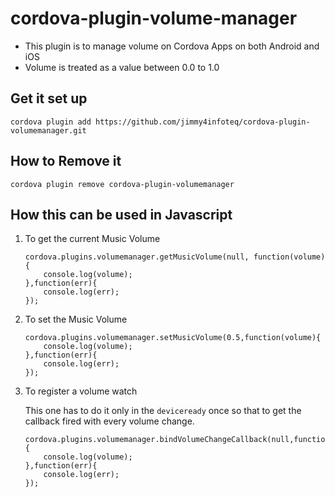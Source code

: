 # cordova-plugin-volume-manager

* This plugin is to manage volume on Cordova Apps on both Android and iOS
* Volume is treated as a value between 0.0 to 1.0

## Get it set up

  
    cordova plugin add https://github.com/jimmy4infoteq/cordova-plugin-volumemanager.git
    

## How to Remove it

    
    cordova plugin remove cordova-plugin-volumemanager
    

## How this can be used in Javascript

1. To get the current Music Volume
    ```
    cordova.plugins.volumemanager.getMusicVolume(null, function(volume){
        console.log(volume);
    },function(err){
        console.log(err);
    });
    ```
2. To set the Music Volume
    ```
    cordova.plugins.volumemanager.setMusicVolume(0.5,function(volume){
        console.log(volume);
    },function(err){
        console.log(err);
    });
    ```
3. To register a volume watch
    
    This one has to do it only in the `deviceready` once so that to get the callback fired with every volume change.
    
    ```
    cordova.plugins.volumemanager.bindVolumeChangeCallback(null,function(volume){
        console.log(volume);
    },function(err){
        console.log(err);
    });
    ```

